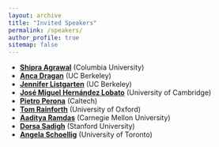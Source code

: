 ```yaml
---
layout: archive
title: "Invited Speakers"
permalink: /speakers/
author_profile: true
sitemap: false
---
```


* **[Shipra Agrawal](http://www.columbia.edu/~sa3305/)** (Columbia University)
* **[Anca Dragan](https://people.eecs.berkeley.edu/~anca/)** (UC Berkeley)
* **[Jennifer Listgarten](http://www.jennifer.listgarten.com/)** (UC Berkeley)
* **[José Miguel Hernández Lobato](https://jmhl.org/)** (University of Cambridge)
* **[Pietro Perona](http://www.vision.caltech.edu/Perona.html)** (Caltech)
* **[Tom Rainforth](http://www.robots.ox.ac.uk/~twgr/)** (University of Oxford)
* **[Aaditya Ramdas](https://www.stat.cmu.edu/~aramdas/)** (Carnegie Mellon University)
* **[Dorsa Sadigh](https://dorsa.fyi/)** (Stanford University)
* **[Angela Schoellig](http://www.dynsyslab.org/prof-angela-schoellig/)** (University of Toronto)

